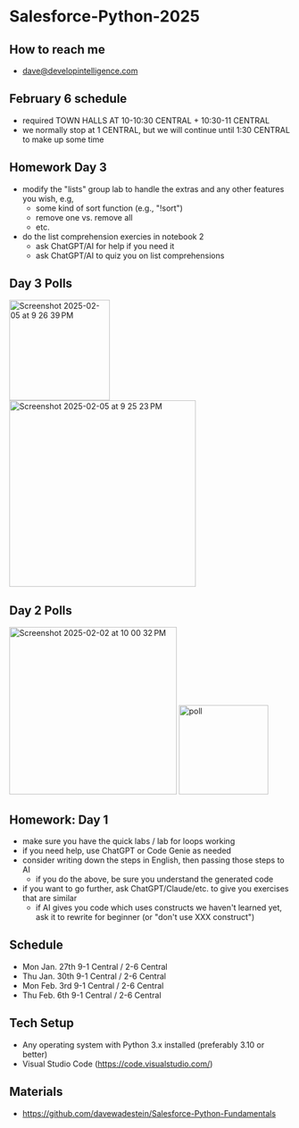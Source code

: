 # Salesforce-Python-2025

## How to reach me
* dave@developintelligence.com

## February 6 schedule

* required TOWN HALLS AT 10-10:30 CENTRAL + 10:30-11 CENTRAL
* we normally stop at 1 CENTRAL, but we will continue until 1:30 CENTRAL to make up some time

## Homework Day 3 
* modify the "lists" group lab to handle the extras and any other features you wish, e.g,
  * some kind of sort function (e.g., "!sort")
  * remove one vs. remove all
  * etc.
* do the list comprehension exercies in notebook 2
  * ask ChatGPT/AI for help if you need it
  * ask ChatGPT/AI to quiz you on list comprehensions

## Day 3 Polls
<img width="180" alt="Screenshot 2025-02-05 at 9 26 39 PM" src="https://github.com/user-attachments/assets/985be9f5-246f-4097-960e-2fbfeea4d83a" />
<img width="334" alt="Screenshot 2025-02-05 at 9 25 23 PM" src="https://github.com/user-attachments/assets/cd7cfb84-eeeb-467e-aa17-b3a266cec456" />

## Day 2 Polls
<img width="300" alt="Screenshot 2025-02-02 at 10 00 32 PM" src="https://github.com/user-attachments/assets/4c34d739-e0ff-48ae-9a0c-c40c5762bed7" />

<img width="160" alt="poll" src="https://github.com/user-attachments/assets/7e4bfb31-bee3-487c-9b6d-586fd5a62455" />


## Homework: Day 1
* make sure you have the quick labs / lab for loops working
* if you need help, use ChatGPT or Code Genie as needed
* consider writing down the steps in English, then passing those steps to AI
   * if you do the above, be sure you understand the generated code
* if you want to go further, ask ChatGPT/Claude/etc. to give you exercises that are similar
   * if AI gives you code which uses constructs we haven't learned yet, ask it to rewrite for beginner (or "don't use XXX construct")

## Schedule
* Mon Jan. 27th 9-1 Central / 2-6 Central
* Thu Jan. 30th 9-1 Central / 2-6 Central
* Mon Feb. 3rd 9-1 Central / 2-6 Central
* Thu Feb. 6th 9-1 Central / 2-6 Central

## Tech Setup
* Any operating system with Python 3.x installed (preferably 3.10 or better)
* Visual Studio Code (https://code.visualstudio.com/)

## Materials
* https://github.com/davewadestein/Salesforce-Python-Fundamentals
